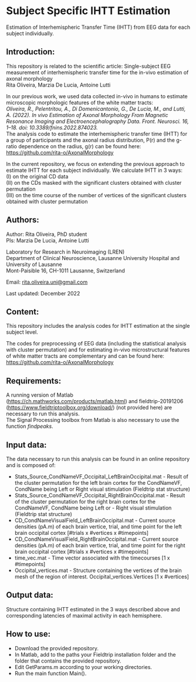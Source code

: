 # Subject Specific IHTT Estimation
Estimation of Interhemispheric Transfer Time (IHTT) from EEG data for each subject individually.

## Introduction:

This repository is related to the scientific article:
Single-subject EEG measurement of  interhemispheric transfer time for the in-vivo estimation of axonal morphology  
Rita Oliveira, Marzia De Lucia, Antoine Lutti

In our previous work, we used data collected in-vivo in humans to estimate microscopic morphologic features of the white matter tracts:  
*Oliveira, R., Pelentritou, A., Di Domenicantonio, G., De Lucia, M., and Lutti, A. (2022). In vivo Estimation of Axonal Morphology From Magnetic Resonance Imaging and Electroencephalography Data. Front. Neurosci. 16, 1–18. doi: 10.3389/fnins.2022.874023.*  
The analysis code to estimate the interhemispheric transfer time (IHTT) for a group of participants and the axonal radius distribution, P(r) and the g-ratio dependence on the radius, g(r) can be found here: 
https://github.com/rita-o/AxonalMorphology

In the current repository, we focus on extending the previous approach to estimate IHTT for each subject individually. We calculate IHTT in 3 ways:  
   (I) on the original CD data  
   (II) on the CDs masked with the significant clusters obtained with cluster permutation   
   (III) on the time course of the number of vertices of the significant clusters obtained with cluster permutation   

## Authors:

Author: Rita Oliveira, PhD student  
PIs: Marzia De Lucia, Antoine Lutti  

Laboratory for Research in Neuroimaging (LREN)  
Department of Clinical Neuroscience, Lausanne University Hospital and University of Lausanne  
Mont-Paisible 16, CH-1011 Lausanne, Switzerland  

Email: rita.oliveira.uni@gmail.com

Last updated: December 2022

## Content:

This repository includes the analysis codes for IHTT estimation at the single subject level.

The codes for preprocessing of EEG data (including the statistical analysis with cluster permutation) and for estimating in-vivo microstructural features of white matter tracts are complementary and can be found here: https://github.com/rita-o/AxonalMorphology

## Requirements:

A running version of Matlab (https://ch.mathworks.com/products/matlab.html) and fieldtrip-20191206 (https://www.fieldtriptoolbox.org/download/) (not provided here) are necessary to run this analysis.  
The Signal Processing toolbox from Matlab is also necessary to use the function *findpeaks*.


## Input data:

The data necessary to run this analysis can be found in an online repository and is composed of:

- Stats_Source_CondNameVF_Occipital_LeftBrainOccipital.mat - Result of the cluster permutation for the left brain cortex for the CondNameVF, CondName being Left or Right visual stimulation (Fieldtrip stat structure)  
- Stats_Source_CondNameVF_Occipital_RightBrainOccipital.mat - Result of the cluster permutation for the right brain cortex for the CondNameVF, CondName being Left or -  Right visual stimulation (Fieldtrip stat structure)  
- CD_CondNameVisualField_LeftBrainOccipital.mat - Current source densities (pA.m) of each brain vertice, trial, and time point for the left brain occipital cortex [#trials x #vertices x #timepoints]  
- CD_CondNameVisualField_RightBrainOccipital.mat - Current source densities (pA.m) of each brain vertice, trial, and time point for the right brain occipital cortex [#trials x #vertices x #timepoints]  
- time_vec.mat - Time vector associated with the timecourses [1 x #timepoints]  
- Occipital_vertices.mat - Structure containing the vertices of the brain mesh of the region of interest. Occipital_vertices.Vertices [1 x #vertices]  

## Output data:
Structure containing IHTT estimated in the 3 ways described above and corresponding latencies of maximal activity in each hemisphere.

## How to use:

- Download the provided repository.
- In Matlab, add to the paths your Fieldtrip installation folder and the folder that contains the provided repository.
- Edit GetParams.m according to your working directories.
- Run the main function Main().

